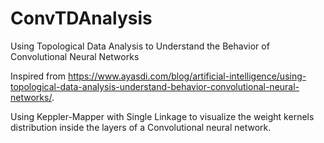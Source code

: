 # ConvTDAnalysis
Using Topological Data Analysis to Understand the Behavior of Convolutional Neural Networks

Inspired from https://www.ayasdi.com/blog/artificial-intelligence/using-topological-data-analysis-understand-behavior-convolutional-neural-networks/.

Using Keppler-Mapper with Single Linkage to visualize the weight kernels distribution inside the layers of a Convolutional neural network.
